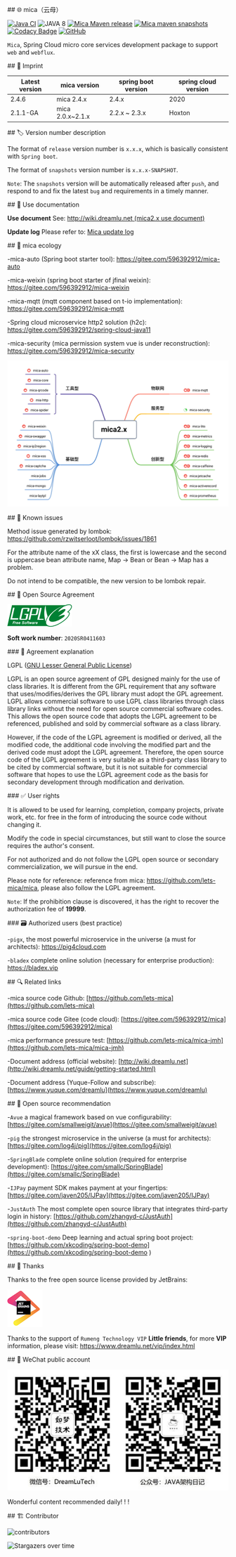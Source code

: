 \## 🌐 mica（云母）

[![Java CI](https://github.com/lets-mica/mica/workflows/Java%20CI/badge.svg)](https://github.com/lets-mica/mica/actions)
![JAVA 8](https://img.shields.io/badge/JDK-1.8+-brightgreen.svg)
[![Mica Maven release](https://img.shields.io/nexus/r/https/oss.sonatype.org/net.dreamlu/mica-bom.svg?style=flat-square)](https://mvnrepository.com/artifact/net.dreamlu/mica-bom)
[![Mica maven snapshots](https://img.shields.io/nexus/s/https/oss.sonatype.org/net.dreamlu/mica-bom.svg?style=flat-square)](https://oss.sonatype.org/content/repositories/snapshots/net/dreamlu/)
[![Codacy Badge](https://app.codacy.com/project/badge/Grade/1d1253221f524945882ff480351cfa6b)](https://www.codacy.com/gh/lets-mica/mica/dashboard?utm_source=github.com&amp;utm_medium=referral&amp;utm_content=lets-mica/mica&amp;utm_campaign=Badge_Grade)
[![GitHub](https://img.shields.io/github/license/lets-mica/mica.svg?style=flat-square)](https://github.com/lets-mica/mica/blob/master/LICENSE)

`Mica`, Spring Cloud micro core services development package to support` web` and `webflux`.



\## 🔖 Imprint

| Latest version | mica version     | spring boot version | spring cloud version |
| -------------- | ---------------- | ------------------- | -------------------- |
| 2.4.6          | mica 2.4.x       | 2.4.x               | 2020                 |
| 2.1.1-GA       | mica 2.0.x~2.1.x | 2.2.x ~ 2.3.x       | Hoxton               |



\## 🏷️ Version number description

The format of `release` version number is `x.x.x`, which is basically consistent with `Spring boot`.

The format of `snapshots` version number is `x.x.x-SNAPSHOT`.

`Note`: The `snapshots` version will be automatically released after `push`, and respond to and fix the latest `bug` and requirements in a timely manner. 

\## 📝 Use documentation 

**Use document** See: [http://wiki.dreamlu.net (mica2.x use document)](http://wiki.dreamlu.net/guide/getting-started.html)

**Update log** Please refer to: [Mica update log](CHANGELOG.md) 



\## 🌱 mica ecology

-mica-auto (Spring boot starter tool): https://gitee.com/596392912/mica-auto 

-mica-weixin (spring boot starter of jfinal weixin): https://gitee.com/596392912/mica-weixin 

-mica-mqtt (mqtt component based on t-io implementation): https://gitee.com/596392912/mica-mqtt 

-Spring cloud microservice http2 solution (h2c): https://gitee.com/596392912/spring-cloud-java11 

-mica-security (mica permission system vue is under reconstruction): https://gitee.com/596392912/mica-security



![mica 2.x module diagram](docs/img/mica2.x-open.jpg)



\## 🐛 Known issues

Method issue generated by lombok: https://github.com/rzwitserloot/lombok/issues/1861

For the attribute name of the xX class, the first is lowercase and the second is uppercase bean attribute name, Map -> Bean or Bean -> Map has a problem.

Do not intend to be compatible, the new version to be lombok repair. 



\## 📌 Open Source Agreement

![LGPL v3](docs/img/lgplv3-147x51.png)

**Soft work number**: `2020SR0411603`



\### 📄 Agreement explanation

LGPL ([GNU Lesser General Public License](http://www.gnu.org/licenses/lgpl.html))

LGPL is an open source agreement of GPL designed mainly for the use of class libraries. It is different from the GPL requirement that any software that uses/modifies/derives the GPL library must adopt the GPL agreement. LGPL allows commercial software to use LGPL class libraries through class library links without the need for open source commercial software codes. This allows the open source code that adopts the LGPL agreement to be referenced, published and sold by commercial software as a class library. 

However, if the code of the LGPL agreement is modified or derived, all the modified code, the additional code involving the modified part and the derived code must adopt the LGPL agreement. Therefore, the open source code of the LGPL agreement is very suitable as a third-party class library to be cited by commercial software, but it is not suitable for commercial software that hopes to use the LGPL agreement code as the basis for secondary development through modification and derivation. 



\### ✅ User rights

It is allowed to be used for learning, completion, company projects, private work, etc. for free in the form of introducing the source code without changing it.

Modify the code in special circumstances, but still want to close the source requires the author's consent.

For not authorized and do not follow the LGPL open source or secondary commercialization, we will pursue in the end.

Please note for reference: reference from mica: https://github.com/lets-mica/mica, please also follow the LGPL agreement.

`Note`: If the prohibition clause is discovered, it has the right to recover the authorization fee of **19999**.



\### 🗃️ Authorized users (best practice)

-`pigx`, the most powerful microservice in the universe (a must for architects): https://pig4cloud.com

-`bladex` complete online solution (necessary for enterprise production): https://bladex.vip 



\## 🔍️ Related links

-mica source code Github: [https://github.com/lets-mica](https://github.com/lets-mica)

-mica source code Gitee (code cloud): [https://gitee.com/596392912/mica](https://gitee.com/596392912/mica)

-mica performance pressure test: [https://github.com/lets-mica/mica-jmh](https://github.com/lets-mica/mica-jmh)

-Document address (official website): [http://wiki.dreamlu.net](http://wiki.dreamlu.net/guide/getting-started.html)

-Document address (Yuque-Follow and subscribe): [https://www.yuque.com/dreamlu](https://www.yuque.com/dreamlu)



\## 🍻 Open source recommendation

-`Avue` a magical framework based on vue configurability: [https://gitee.com/smallweigit/avue](https://gitee.com/smallweigit/avue)

-`pig` the strongest microservice in the universe (a must for architects): [https://gitee.com/log4j/pig](https://gitee.com/log4j/pig)

-`SpringBlade` complete online solution (required for enterprise development): [https://gitee.com/smallc/SpringBlade](https://gitee.com/smallc/SpringBlade)

-`IJPay` payment SDK makes payment at your fingertips: [https://gitee.com/javen205/IJPay](https://gitee.com/javen205/IJPay)

-`JustAuth` The most complete open source library that integrates third-party login in history: [https://github.com/zhangyd-c/JustAuth](https://github.com/zhangyd-c/JustAuth)

-`spring-boot-demo` Deep learning and actual spring boot project: [https://github.com/xkcoding/spring-boot-demo](https://github.com/xkcoding/spring-boot-demo ) 



\## 💚 Thanks

Thanks to the free open source license provided by JetBrains:

[![JetBrains](docs/img/jetbrains.png)](https://www.jetbrains.com/?from=mica)

Thanks to the support of `Rumeng Technology VIP` **Little friends**, for more **VIP** information, please visit: https://www.dreamlu.net/vip/index.html



\## 📱 WeChat public account

![`Rumeng Technology](docs/img/dreamlu-weixin.jpg)

Wonderful content recommended daily! ! !



\## 🏗️ Contributor

![contributors](https://whnb.wang/contributors/596392912/mica)

![Stargazers over time](https://whnb.wang/img/596392912/mica) 